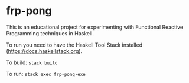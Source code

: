 # frp-pong

This is an educational project for experimenting with Functional Reactive Programming techniques in Haskell.

To run you need to have the Haskell Tool Stack installed (https://docs.haskellstack.org).

To build: `stack build`

To run: `stack exec frp-pong-exe`
